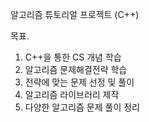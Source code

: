 알고리즘 튜토리얼 프로젝트 (C++)

목표.

1. C++을 통한 CS 개념 학습
2. 알고리즘 문제해결전략 학습
3. 전략에 맞는 문제 선정 및 풀이
4. 알고리즘 라이브러리 제작
5. 다양한 알고리즘 문제 풀이 정리



